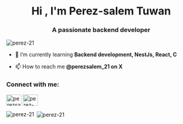 <h1 align="center">Hi , I'm Perez-salem Tuwan</h1>
<h3 align="center">A passionate backend developer</h3>

<p align="left"> <img src="https://komarev.com/ghpvc/?username=perez-21&label=Profile%20views&color=0e75b6&style=flat" alt="perez-21" /> </p>

- 🌱 I’m currently learning **Backend development, NestJs, React, C**

- 📫 How to reach me **@perezsalem_21 on X**

<h3 align="left">Connect with me:</h3>
<p align="left">
<a href="https://twitter.com/perezsalem_21" target="blank"><img align="center" src="https://raw.githubusercontent.com/rahuldkjain/github-profile-readme-generator/master/src/images/icons/Social/twitter.svg" alt="perezsalem_21" height="30" width="40" /></a>
<a href="https://linkedin.com/in/perez-salem-tuwan-084173234" target="blank"><img align="center" src="https://raw.githubusercontent.com/rahuldkjain/github-profile-readme-generator/master/src/images/icons/Social/linked-in-alt.svg" alt="perez-salem-tuwan-084173234" height="30" width="40" /></a>
</p>

<p><img align="left" src="https://github-readme-stats.vercel.app/api/top-langs?username=perez-21&show_icons=true&locale=en&layout=compact" alt="perez-21" /></p>

<p>&nbsp;<img align="center" src="https://github-readme-stats.vercel.app/api?username=perez-21&show_icons=true&locale=en" alt="perez-21" /></p>
